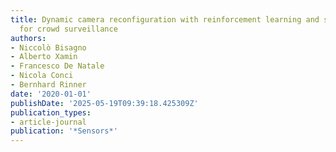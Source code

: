 ```yaml
---
title: Dynamic camera reconfiguration with reinforcement learning and stochastic methods
  for crowd surveillance
authors:
- Niccolò Bisagno
- Alberto Xamin
- Francesco De Natale
- Nicola Conci
- Bernhard Rinner
date: '2020-01-01'
publishDate: '2025-05-19T09:39:18.425309Z'
publication_types:
- article-journal
publication: '*Sensors*'
---
```

